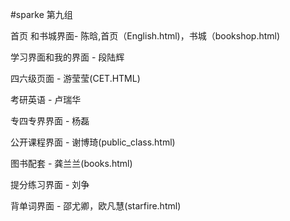 #sparke
第九组

首页 和书城界面- 陈晗,首页（English.html)，书城（bookshop.html) 

学习界面和我的界面 - 段陆辉


四六级页面 - 游莹莹(CET.HTML)

考研英语 - 卢瑞华

专四专界界面 - 杨磊

公开课程界面 - 谢博琦(public_class.html)

图书配套 - 龚兰兰(books.html)

提分练习界面 - 刘争

背单词界面 - 邵尤卿，欧凡慧(starfire.html)
